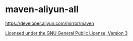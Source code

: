 # maven-aliyun-all

https://developer.aliyun.com/mirror/maven

[Licensed under the GNU General Public License, Version 3](http://www.gnu.org/licenses/gpl-3.0.html)
